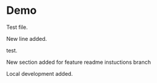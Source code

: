 # Demo

Test file.

New line added.

test.

New section added for feature readme instuctions branch

Local development added.